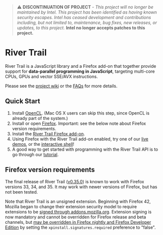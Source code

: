 > :warning: **DISCONTINUATION OF PROJECT** - *This project will no longer be maintained by Intel.  This project has been identified as having known security escapes.  Intel has ceased development and contributions including, but not limited to, maintenance, bug fixes, new releases, or updates, to this project.* **Intel no longer accepts patches to this project.**

River Trail
===========

River Trail is a JavaScript library and a Firefox add-on that together provide support for **data-parallel programming in JavaScript**, targeting multi-core CPUs, GPUs and vector SSE/AVX instructions.

Please see the [project wiki](https://github.com/IntelLabs/RiverTrail/wiki) or the [FAQs](https://github.com/IntelLabs/RiverTrail/wiki/Frequently-Asked-Questions) for more details.

## Quick Start

  1. Install [OpenCL](http://www.intel.com/go/opencl).  (Mac OS X users can skip this step, since OpenCL is already part of the system.)
  2. Install or open [Firefox](https://www.mozilla.org/en-US/firefox/new/).  Important: see the below note about Firefox version requirements.
  3. Install the [River Trail Firefox add-on](https://github.com/IntelLabs/RiverTrail/releases/).
  4. Using Firefox with the River Trail add-on enabled, try one of our [live demos](https://github.com/IntelLabs/RiverTrail/wiki#sample-applications), or the [interactive shell](http://intellabs.github.io/RiverTrail-interactive/)!
  5. A good way to get started with programming with the River Trail API is to go through our [tutorial](http://intellabs.github.io/RiverTrail/tutorial/).

## Firefox version requirements

The final release of River Trail ([v0.35.0](https://github.com/IntelLabs/RiverTrail/releases)) is known to work with Firefox versions 33, 34, and 35.  It may work with newer versions of Firefox, but has not been tested.

Note that River Trail is an unsigned extension.  Beginning with Firefox 42, Mozilla began to change their extension security model to require extensions to be [signed through addons.mozilla.org](https://wiki.mozilla.org/Add-ons/Extension_Signing).  Extension signing is now mandatory and cannot be overridden for Firefox release and beta channels, but [may be overridden in Firefox nightly and Firefox Developer Edition](https://wiki.mozilla.org/Add-ons/Extension_Signing) by setting the `xpinstall.signatures.required` preference to "false".
